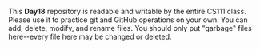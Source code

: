 This <b>Day18</b> repository is readable and writable by the entire CS111 class.
Please use it to practice git and GitHub operations on your own.  You can add, delete, modify, and rename files.
You should only put "garbage" files here--every file here may be changed or deleted.
